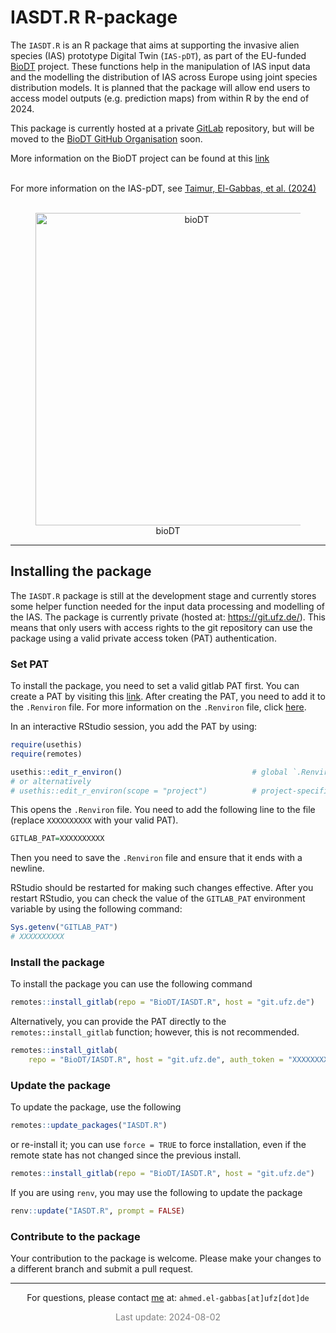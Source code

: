 
# IASDT.R R-package

The `IASDT.R` is an R package that aims at supporting the invasive alien
species (IAS) prototype Digital Twin (`IAS-pDT`), as part of the
EU-funded [BioDT](https://biodt.eu/) project. These functions help in
the manipulation of IAS input data and the modelling the distribution of
IAS across Europe using joint species distribution models. It is planned
that the package will allow end users to access model outputs
(e.g. prediction maps) from within R by the end of 2024.

This package is currently hosted at a private
[GitLab](https://git.ufz.de/biodt/IASDT.R) repository, but will be moved
to the [BioDT GitHub Organisation](https://github.com/BioDT) soon.

More information on the BioDT project can be found at this
[link](https://biodt.eu/) <br/><br/>

For more information on the IAS-pDT, see [Taimur, El-Gabbas, et
al. (2024)](https://doi.org/10.3897/rio.10.e124579) <br/><br/>

<center>

<figure>
<img
src="https://git.ufz.de/uploads/-/system/group/avatar/4444/biodt.png"
width="500" alt="bioDT" />
<figcaption aria-hidden="true">bioDT</figcaption>
</figure>

</center>
<hr>

## Installing the package

The `IASDT.R` package is still at the development stage and currently
stores some helper function needed for the input data processing and
modelling of the IAS. The package is currently private (hosted at:
<https://git.ufz.de/>). This means that only users with access rights to
the git repository can use the package using a valid private access
token (PAT) authentication.

### Set PAT

To install the package, you need to set a valid gitlab PAT first. You
can create a PAT by visiting this
[link](https://git.ufz.de/biodt/IASDT.R/-/settings/access_tokens). After
creating the PAT, you need to add it to the `.Renviron` file. For more
information on the `.Renviron` file, click
[here](https://support.posit.co/hc/en-us/articles/360047157094-Managing-R-with-Rprofile-Renviron-Rprofile-site-Renviron-site-rsession-conf-and-repos-conf).

In an interactive RStudio session, you add the PAT by using:

``` r
require(usethis)
require(remotes)
```

``` r
usethis::edit_r_environ()                             # global `.Renviron` file
# or alternatively
# usethis::edit_r_environ(scope = "project")          # project-specific settings
```

This opens the `.Renviron` file. You need to add the following line to
the file (replace `XXXXXXXXXX` with your valid PAT).

``` r
GITLAB_PAT=XXXXXXXXXX
```

Then you need to save the `.Renviron` file and ensure that it ends with
a newline.

RStudio should be restarted for making such changes effective. After you
restart RStudio, you can check the value of the `GITLAB_PAT` environment
variable by using the following command:

``` r
Sys.getenv("GITLAB_PAT")
# XXXXXXXXXX
```

### Install the package

To install the package you can use the following command

``` r
remotes::install_gitlab(repo = "BioDT/IASDT.R", host = "git.ufz.de")
```

Alternatively, you can provide the PAT directly to the
`remotes::install_gitlab` function; however, this is not recommended.

``` r
remotes::install_gitlab(
    repo = "BioDT/IASDT.R", host = "git.ufz.de", auth_token = "XXXXXXXXXX")
```

### Update the package

To update the package, use the following

``` r
remotes::update_packages("IASDT.R")
```

or re-install it; you can use `force = TRUE` to force installation, even
if the remote state has not changed since the previous install.

``` r
remotes::install_gitlab(repo = "BioDT/IASDT.R", host = "git.ufz.de")
```

If you are using `renv`, you may use the following to update the package

``` r
renv::update("IASDT.R", prompt = FALSE)
```

### Contribute to the package

Your contribution to the package is welcome. Please make your changes to
a different branch and submit a pull request.

<hr>
<center>

For questions, please contact [me](https://elgabbas.netlify.app/) at:
`ahmed.el-gabbas[at]ufz[dot]de`

<span style="     color: grey !important;">Last update:
2024-08-02</span>

</center>
